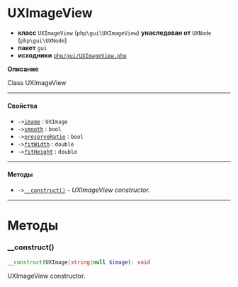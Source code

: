 # UXImageView

- **класс** `UXImageView` (`php\gui\UXImageView`) **унаследован от** `UXNode` (`php\gui\UXNode`)
- **пакет** `gui`
- **исходники** [`php/gui/UXImageView.php`](./src/main/resources/JPHP-INF/sdk/php/gui/UXImageView.php)

**Описание**

Class UXImageView

---

#### Свойства

- `->`[`image`](#prop-image) : `UXImage`
- `->`[`smooth`](#prop-smooth) : `bool`
- `->`[`preserveRatio`](#prop-preserveratio) : `bool`
- `->`[`fitWidth`](#prop-fitwidth) : `double`
- `->`[`fitHeight`](#prop-fitheight) : `double`

---

#### Методы

- `->`[`__construct()`](#method-__construct) - _UXImageView constructor._

---
# Методы

<a name="method-__construct"></a>

### __construct()
```php
__construct(UXImage|string|null $image): void
```
UXImageView constructor.